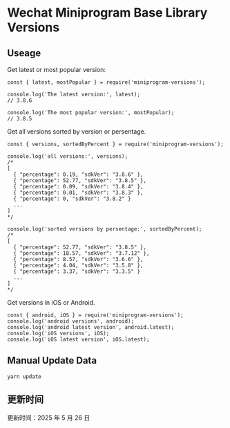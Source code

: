 
# Wechat Miniprogram Base Library Versions

## Useage

Get latest or most popular version:

```;
const { latest, mostPopular } = require('miniprogram-versions');

console.log('The latest version:', latest);
// 3.8.6

console.log('The most popular version:', mostPopular);
// 3.8.5

```

Get all versions sorted by version or persentage.

```
const { versions, sortedByPercent } = require('miniprogram-versions');

console.log('all versions:', versions);
/*
[
  { "percentage": 0.19, "sdkVer": "3.8.6" },
  { "percentage": 52.77, "sdkVer": "3.8.5" },
  { "percentage": 0.09, "sdkVer": "3.8.4" },
  { "percentage": 0.01, "sdkVer": "3.8.3" },
  { "percentage": 0, "sdkVer": "3.8.2" }
  ...
]
*/

console.log('sorted versions by persentage:', sortedByPercent);
/*
[
  { "percentage": 52.77, "sdkVer": "3.8.5" },
  { "percentage": 18.57, "sdkVer": "3.7.12" },
  { "percentage": 8.57, "sdkVer": "3.6.6" },
  { "percentage": 4.04, "sdkVer": "3.5.8" },
  { "percentage": 3.37, "sdkVer": "3.3.5" }
  ...
]
*/
```

Get versions in iOS or Android.

```
const { android, iOS } = require('miniprogram-versions');
console.log('android versions', android);
console.log('android latest version', android.latest);
console.log('iOS versions', iOS);
console.log('iOS latest version', iOS.latest);
```

## Manual Update Data

```
yarn update
```

## 更新时间

更新时间：2025 年 5 月 26 日
